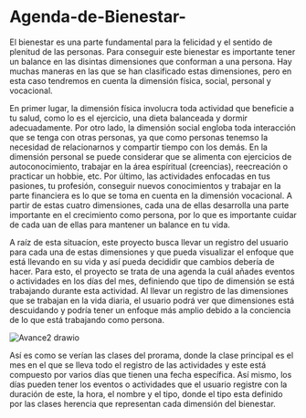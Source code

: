 # Agenda-de-Bienestar-

El bienestar es una parte fundamental para la felicidad y el sentido de plenitud de las personas. Para conseguir este bienestar es importante tener un balance en las disintas dimensiones que conforman a una persona. Hay muchas maneras en las que se han clasificado estas dimensiones, pero en esta caso tendremos en cuenta la dimensión física, social, personal y vocacional.

En primer lugar, la dimensión física involucra toda actividad que beneficie a tu salud, como lo es el ejercicio, una dieta balanceada y dormir adecuadamente. Por otro lado, la dimensión social engloba toda interacción que se tenga con otras personas, ya que como personas tenemso la necesidad de relacionarnos y compartir tiempo con los demás. En la dimensión personal se puede considerar que se alimenta con ejercicios de autoconocimiento, trabajar en la área espíritual (creencias), reecreación o practicar un hobbie, etc. Por último, las actividades enfocadas en tus pasiones, tu profesión, conseguir nuevos conocimientos y trabajar en la parte financiera es lo que se toma en cuenta en la dimensión vocacional. A partir de estas cuatro dimensiones, cada una de ellas desarrolla una parte importante en el crecimiento como persona, por lo que es importante cuidar de cada uan de ellas para mantener un balance en tu vida.

A raíz de esta situacíon, este proyecto busca llevar un registro del usuario para cada una de estas dimensiones y que pueda visualizar el enfoque que está llevando en su vida y así pueda decididir que cambios debería de hacer. Para esto, el proyecto se trata de una agenda la cuál añades eventos o actividades en los días del mes, definiendo que tipo de dimensión se está trabajando durante esta actividad. Al llevar un registro de las dimensiones que se trabajan en la vida diaria, el usuario podrá ver que dimensiones está descuidando y podría tener un enfoque más amplio debido a la conciencia de lo que está trabajando como persona.

![Avance2 drawio](https://github.com/EdgarRetes/Agenda-de-Bienestar-/assets/113946434/5ba10ec7-9fe3-4110-86de-aa759f40145f)

Así es como se verían las clases del prorama, donde la clase principal es el mes en el que se lleva todo el registro de las actividades y este está compuesto por varios días que tienen una fecha específica. Así mismo, los días pueden tener los eventos o actividades que el usuario registre con la duración de este, la hora, el nombre y el tipo, donde el tipo esta definido por las clases herencia que representan cada dimensión del bienestar.
